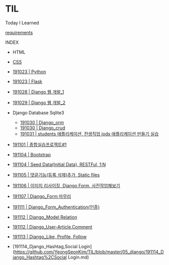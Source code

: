 # TIL
Today I Learned 

[requirements](./05_django/01_django_intro_2/requirements.txt)

INDEX

- HTML
- [CSS](./02_CSS/191022_CSS.md)
- [191023 | Python]()
- [191023 | Flask](./04_Flask/191023_Flask.md)
- [191028 | Django 웹 개발_1](./05_django/191028_Django.md)
- [191029 | Django 웹 개발_2](./05_django/191029_Django.md)
- Django Database Sqlite3
  - [191030 | Django_orm](./05_django/191030_Django_orm.md)
  - [191030 | Django_crud](./05_django/191030_Django_crud.md)
  - [191031 | students 애플리케이션, 전생직업 jods 애플리케이션 만들기 실습](./05_django/191031_Django_실습.md)
- [191101 | 종합실습프로젝트#1](./05_django/191101_Django_connected_PRJ1.md)
- [191104 | Bootstrap](./02_CSS/191104_Django_Bootstrap.md)
- [191104 | Seed Data(Initial Data), RESTFul, 1:N ](https://github.com/YeongSeonKim/TIL/blob/master/05_django/191104_Django_Seed%20Data_RESTFul_1%EB%8C%80N.md)
- [191105 | 댓글기능(등록,삭제)추가, Static files](https://github.com/YeongSeonKim/TIL/blob/master/05_django/191105_Django_%EB%8C%93%EA%B8%80%EA%B8%B0%EB%8A%A5%EC%B6%94%EA%B0%80%2CStatic%20files.md)
- [191106 | 이미지 리사이징, Django Form, 사전작업해보기](https://github.com/YeongSeonKim/TIL/blob/master/05_django/191106_Django_image%20resizing%2C%20Django%20Form%2C%20%EC%82%AC%EC%A0%84%EC%9E%91%EC%97%85%ED%95%B4%EB%B3%B4%EA%B8%B0.md)
- [191107 | Django_Form 마무리](https://github.com/YeongSeonKim/TIL/blob/master/05_django/191107_Django_Form%20%EB%A7%88%EB%AC%B4%EB%A6%AC.md)

- [191111 | Django_Form_Authentication(인증)](https://github.com/YeongSeonKim/TIL/blob/master/05_django/191111_Django_Form_Authentication(%EC%9D%B8%EC%A6%9D).md)
- [191112 | Django_Model Relation](https://github.com/YeongSeonKim/TIL/blob/master/05_django/191112_Django_Model%20Relation.md)
- [191112 | Django_User-Article,Comment](https://github.com/YeongSeonKim/TIL/blob/master/05_django/191112_Django_User-Article%2CComment.md)
- [191113 | Django_Like, Profile, Follow](https://github.com/YeongSeonKim/TIL/blob/master/05_django/191113_Django_Like%2C%20Profile%2C%20Follow.md)

- [191114_Django_Hashtag,Social Login](https://github.com/YeongSeonKim/TIL/blob/master/05_django/191114_Django_Hashtag%2CSocial Login.md)

